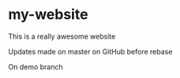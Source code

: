 # my-website

This is a really awesome website

Updates made on master on GitHub before rebase

On demo branch
